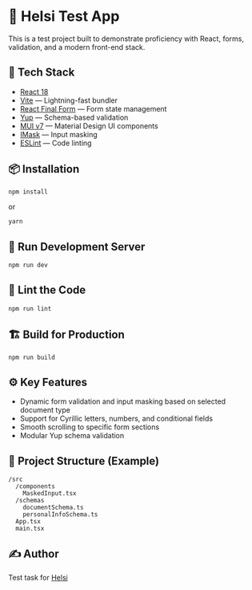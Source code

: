 # 💢 Helsi Test App

This is a test project built to demonstrate proficiency with React, forms, validation, and a modern front-end stack.

## 💪 Tech Stack

- [React 18](https://react.dev/)
- [Vite](https://vitejs.dev/) — Lightning-fast bundler
- [React Final Form](https://final-form.org/react) — Form state management
- [Yup](https://github.com/jquense/yup) — Schema-based validation
- [MUI v7](https://mui.com/) — Material Design UI components
- [IMask](https://imask.js.org/) — Input masking
- [ESLint](https://eslint.org/) — Code linting

## 📦 Installation

```bash
npm install
```

or

```bash
yarn
```

## 🚀 Run Development Server

```bash
npm run dev
```

## 🔮 Lint the Code

```bash
npm run lint
```

## 🏗 Build for Production

```bash
npm run build
```

## ⚙️ Key Features

- Dynamic form validation and input masking based on selected document type
- Support for Cyrillic letters, numbers, and conditional fields
- Smooth scrolling to specific form sections
- Modular Yup schema validation

## 📁 Project Structure (Example)

```
/src
  /components
    MaskedInput.tsx
  /schemas
    documentSchema.ts
    personalInfoSchema.ts
  App.tsx
  main.tsx
```

## ✍️ Author

Test task for [Helsi](https://helsi.me)
